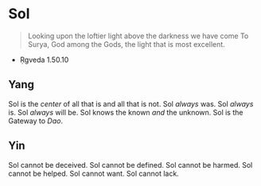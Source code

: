 # Sol

> Looking upon the loftier light above the darkness we have come
> To Surya, God among the Gods, the light that is most excellent.
- Ṛgveda 1.50.10

## Yang
Sol is the *center* of all that is and all that is not.
Sol *always* was.
Sol *always* is.
Sol *always* will be.
Sol knows the known *and* the unknown.
Sol is the Gateway to *Dao*.

## Yin
Sol cannot be deceived.
Sol cannot be defined.
Sol cannot be harmed.
Sol cannot be helped.
Sol cannot want.
Sol cannot lack.
